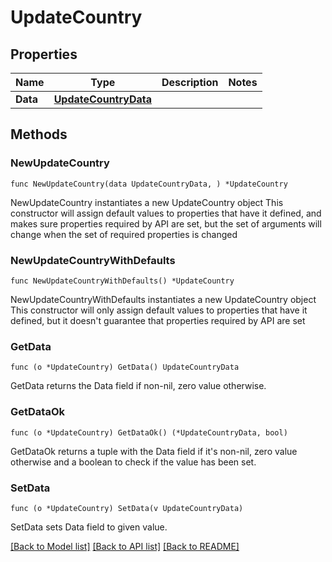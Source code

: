 # UpdateCountry

## Properties

Name | Type | Description | Notes
------------ | ------------- | ------------- | -------------
**Data** | [**UpdateCountryData**](UpdateCountryData.md) |  | 

## Methods

### NewUpdateCountry

`func NewUpdateCountry(data UpdateCountryData, ) *UpdateCountry`

NewUpdateCountry instantiates a new UpdateCountry object
This constructor will assign default values to properties that have it defined,
and makes sure properties required by API are set, but the set of arguments
will change when the set of required properties is changed

### NewUpdateCountryWithDefaults

`func NewUpdateCountryWithDefaults() *UpdateCountry`

NewUpdateCountryWithDefaults instantiates a new UpdateCountry object
This constructor will only assign default values to properties that have it defined,
but it doesn't guarantee that properties required by API are set

### GetData

`func (o *UpdateCountry) GetData() UpdateCountryData`

GetData returns the Data field if non-nil, zero value otherwise.

### GetDataOk

`func (o *UpdateCountry) GetDataOk() (*UpdateCountryData, bool)`

GetDataOk returns a tuple with the Data field if it's non-nil, zero value otherwise
and a boolean to check if the value has been set.

### SetData

`func (o *UpdateCountry) SetData(v UpdateCountryData)`

SetData sets Data field to given value.



[[Back to Model list]](../README.md#documentation-for-models) [[Back to API list]](../README.md#documentation-for-api-endpoints) [[Back to README]](../README.md)


